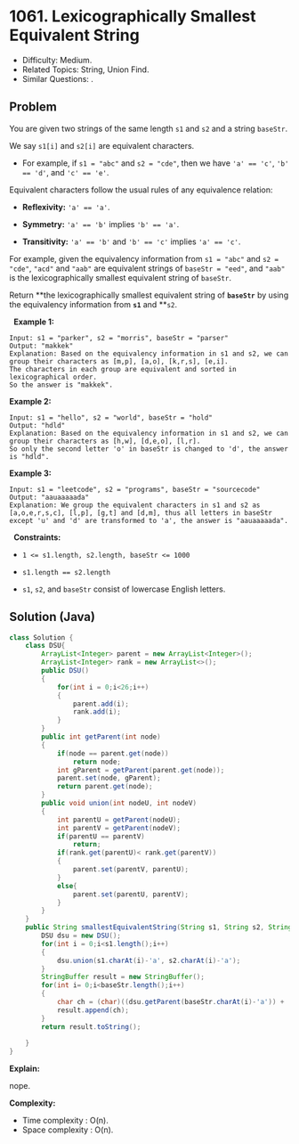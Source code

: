 # 1061. Lexicographically Smallest Equivalent String

- Difficulty: Medium.
- Related Topics: String, Union Find.
- Similar Questions: .

## Problem

You are given two strings of the same length ```s1``` and ```s2``` and a string ```baseStr```.

We say ```s1[i]``` and ```s2[i]``` are equivalent characters.


	
- For example, if ```s1 = "abc"``` and ```s2 = "cde"```, then we have ```'a' == 'c'```, ```'b' == 'd'```, and ```'c' == 'e'```.


Equivalent characters follow the usual rules of any equivalence relation:


	
- **Reflexivity:** ```'a' == 'a'```.
	
- **Symmetry:** ```'a' == 'b'``` implies ```'b' == 'a'```.
	
- **Transitivity:** ```'a' == 'b'``` and ```'b' == 'c'``` implies ```'a' == 'c'```.


For example, given the equivalency information from ```s1 = "abc"``` and ```s2 = "cde"```, ```"acd"``` and ```"aab"``` are equivalent strings of ```baseStr = "eed"```, and ```"aab"``` is the lexicographically smallest equivalent string of ```baseStr```.

Return **the lexicographically smallest equivalent string of **```baseStr```** by using the equivalency information from **```s1```** and **```s2```.

 
**Example 1:**

```
Input: s1 = "parker", s2 = "morris", baseStr = "parser"
Output: "makkek"
Explanation: Based on the equivalency information in s1 and s2, we can group their characters as [m,p], [a,o], [k,r,s], [e,i].
The characters in each group are equivalent and sorted in lexicographical order.
So the answer is "makkek".
```

**Example 2:**

```
Input: s1 = "hello", s2 = "world", baseStr = "hold"
Output: "hdld"
Explanation: Based on the equivalency information in s1 and s2, we can group their characters as [h,w], [d,e,o], [l,r].
So only the second letter 'o' in baseStr is changed to 'd', the answer is "hdld".
```

**Example 3:**

```
Input: s1 = "leetcode", s2 = "programs", baseStr = "sourcecode"
Output: "aauaaaaada"
Explanation: We group the equivalent characters in s1 and s2 as [a,o,e,r,s,c], [l,p], [g,t] and [d,m], thus all letters in baseStr except 'u' and 'd' are transformed to 'a', the answer is "aauaaaaada".
```

 
**Constraints:**


	
- ```1 <= s1.length, s2.length, baseStr <= 1000```
	
- ```s1.length == s2.length```
	
- ```s1```, ```s2```, and ```baseStr``` consist of lowercase English letters.



## Solution (Java)

```java
class Solution {
    class DSU{
        ArrayList<Integer> parent = new ArrayList<Integer>();
        ArrayList<Integer> rank = new ArrayList<>();
        public DSU()
        {
            for(int i = 0;i<26;i++)
            {
                parent.add(i);
                rank.add(i);
            }
        }
        public int getParent(int node)
        {
            if(node == parent.get(node))
                return node;
            int gParent = getParent(parent.get(node));
            parent.set(node, gParent);
            return parent.get(node);
        }
        public void union(int nodeU, int nodeV)
        {
            int parentU = getParent(nodeU);
            int parentV = getParent(nodeV);
            if(parentU == parentV)
                return;
            if(rank.get(parentU)< rank.get(parentV))
            {
                parent.set(parentV, parentU);
            }
            else{
                parent.set(parentU, parentV);
            }
        }
    }
    public String smallestEquivalentString(String s1, String s2, String baseStr) {
        DSU dsu = new DSU();
        for(int i = 0;i<s1.length();i++)
        {
            dsu.union(s1.charAt(i)-'a', s2.charAt(i)-'a');
        }
        StringBuffer result = new StringBuffer();
        for(int i= 0;i<baseStr.length();i++)
        {
            char ch = (char)((dsu.getParent(baseStr.charAt(i)-'a')) + 'a');
            result.append(ch);
        }
        return result.toString();
        
    }
}
```

**Explain:**

nope.

**Complexity:**

* Time complexity : O(n).
* Space complexity : O(n).
